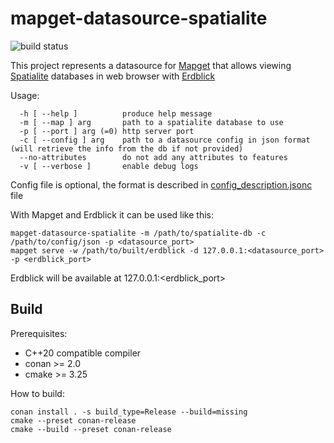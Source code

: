 # mapget-datasource-spatialite

![build status](https://github.com/Mapscape/mapget-datasource-spatialite/actions/workflows/ci.yaml/badge.svg)

This project represents a datasource for [Mapget](https://github.com/ndsev/mapget) that allows viewing [Spatialite](https://www.gaia-gis.it/fossil/libspatialite/index) databases in web browser with [Erdblick](https://github.com/ndsev/erdblick)

Usage:
```
  -h [ --help ]          produce help message
  -m [ --map ] arg       path to a spatialite database to use
  -p [ --port ] arg (=0) http server port
  -c [ --config ] arg    path to a datasource config in json format (will retrieve the info from the db if not provided)
  --no-attributes        do not add any attributes to features
  -v [ --verbose ]       enable debug logs
```

Config file is optional, the format is described in [config_description.jsonc](config_description.jsonc) file

With Mapget and Erdblick it can be used like this:
```
mapget-datasource-spatialite -m /path/to/spatialite-db -c /path/to/config/json -p <datasource_port>
mapget serve -w /path/to/built/erdblick -d 127.0.0.1:<datasource_port> -p <erdblick_port>
```
Erdblick will be available at 127.0.0.1:<erdblick_port>

## Build

Prerequisites:
- C++20 compatible compiler
- conan >= 2.0
- cmake >= 3.25

How to build:
```
conan install . -s build_type=Release --build=missing
cmake --preset conan-release
cmake --build --preset conan-release
```
